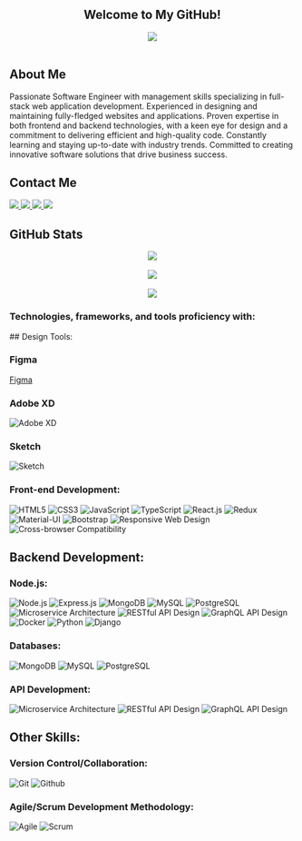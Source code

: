 <div align="center">
  <h2> Welcome to My GitHub! </h2>
  <img align="center" src="https://i.imgur.com/UXehMAa.jpg">
  <br><br>
</div>

## About Me
Passionate Software Engineer with management skills specializing in full-stack web application
development. Experienced in designing and maintaining fully-fledged websites and applications.
Proven expertise in both frontend and backend technologies, with a keen eye for design and a
commitment to delivering efficient and high-quality code. Constantly learning and staying
up-to-date with industry trends. Committed to creating innovative software solutions that drive
business success.

## Contact Me
<a href="https://jamieahmed-portfolio.netlify.app/">
  <img src="https://img.shields.io/badge/-Personal_Website-000000?style=for-the-badge&logo=Coderwall&logoColor=red" />
</a>
<a href="https://www.linkedin.com/in/jamie-ahmed-developer/">
  <img src="https://img.shields.io/badge/-LinkedIn-0077B5?style=for-the-badge&logo=LinkedIn&logoColor=white" />
</a>
<a href="https://github.com/jamieahmed">
  <img src="https://img.shields.io/github/followers/jamieahmed?style=for-the-badge&logo=GitHub" />
</a>  
<a href="mailto:jamieahmed273@gmail.com">
  <img src="https://img.shields.io/badge/-Gmail-D14836?style=for-the-badge&logo=Gmail&logoColor=white" />
</a>  

## GitHub Stats
<div align="center">
  <a href="#">
    <img align="center" src="https://github-readme-stats.vercel.app/api?username=jamieahmed&theme=dracula&show_icons=true&hide_border=true&count_private=true" />
  </a>
  <br><br>
  <a href="#">
    <img align="center" src="https://github-readme-streak-stats.herokuapp.com/?user=jamieahmed&theme=dracula&hide_border=true" />
  </a>
  <br><br>
  <a href="#">
    <img align="center" src="https://github-readme-stats.vercel.app/api/top-langs/?username=jamieahmed&theme=dracula&show_icons=true&hide_border=true&layout=compact" />
  </a>
</div>

<h3>Technologies, frameworks, and tools proficiency with:</h3>
## Design Tools:

### Figma
[Figma](https://img.shields.io/badge/-Figma-F24E1E?style=for-the-badge&logo=figma&logoColor=white&labelColor=black)

### Adobe XD
![Adobe XD](https://img.shields.io/badge/-Adobe%20XD-FF61F6?style=for-the-badge&logo=adobe%20xd&logoColor=white&labelColor=black)

### Sketch
![Sketch](https://img.shields.io/badge/-Sketch-F7B500?style=for-the-badge&logo=sketch&logoColor=white&labelColor=black)

### Front-end Development:
![HTML5](https://img.shields.io/badge/-HTML5-E34F26?style=for-the-badge&logo=html5&logoColor=white&labelColor=black)
![CSS3](https://img.shields.io/badge/-CSS3-1572B6?style=for-the-badge&logo=css3&logoColor=white&labelColor=black)
![JavaScript](https://img.shields.io/badge/-JavaScript-F7DF1E?style=for-the-badge&logo=javascript&logoColor=black&labelColor=black)
![TypeScript](https://img.shields.io/badge/-TypeScript-007ACC?style=for-the-badge&logo=typescript&logoColor=white&labelColor=black)
![React.js](https://img.shields.io/badge/-React.js-61DAFB?style=for-the-badge&logo=react&logoColor=black&labelColor=black)
![Redux](https://img.shields.io/badge/-Redux-764ABC?style=for-the-badge&logo=redux&logoColor=white&labelColor=black)
![Material-UI](https://img.shields.io/badge/-Material--UI-0081CB?style=for-the-badge&logo=material-ui&logoColor=white&labelColor=black)
![Bootstrap](https://img.shields.io/badge/-Bootstrap-563D7C?style=for-the-badge&logo=bootstrap&logoColor=white&labelColor=black)
![Responsive Web Design](https://img.shields.io/badge/-Responsive%20Web%20Design-3DDC84?style=for-the-badge&logoColor=white&labelColor=black)
![Cross-browser Compatibility](https://img.shields.io/badge/-Cross--browser%20Compatibility-0078D7?style=for-the-badge&logoColor=white&labelColor=black)

## Backend Development:

### Node.js:
![Node.js](https://img.shields.io/badge/-Node.js-339933?style=for-the-badge&logo=node.js&logoColor=white&labelColor=black)
![Express.js](https://img.shields.io/badge/-Express.js-000000?style=for-the-badge&logo=express&logoColor=white&labelColor=black)
![MongoDB](https://img.shields.io/badge/-MongoDB-47A248?style=for-the-badge&logo=mongodb&logoColor=white&labelColor=black)
![MySQL](https://img.shields.io/badge/-MySQL-4479A1?style=for-the-badge&logo=mysql&logoColor=white&labelColor=black)
![PostgreSQL](https://img.shields.io/badge/-PostgreSQL-336791?style=for-the-badge&logo=postgresql&logoColor=white&labelColor=black)
![Microservice Architecture](https://img.shields.io/badge/-Microservice_Architecture-000000?style=for-the-badge&logoColor=white&labelColor=black)
![RESTful API Design](https://img.shields.io/badge/-RESTful_API_Design-000000?style=for-the-badge&logoColor=white&labelColor=black)
![GraphQL API Design](https://img.shields.io/badge/-GraphQL_API_Design-E10098?style=for-the-badge&logo=graphql&logoColor=white&labelColor=black)
![Docker](https://img.shields.io/badge/-Docker-2496ED?style=for-the-badge&logo=docker&logoColor=white&labelColor=black)
![Python](https://img.shields.io/badge/-Python-3776AB?style=for-the-badge&logo=python&logoColor=white&labelColor=black)
![Django](https://img.shields.io/badge/-Django-092E20?style=for-the-badge&logo=django&logoColor=white&labelColor=black)

### Databases:
![MongoDB](https://img.shields.io/badge/-MongoDB-47A248?style=for-the-badge&logo=mongodb&logoColor=white&labelColor=black)
![MySQL](https://img.shields.io/badge/-MySQL-4479A1?style=for-the-badge&logo=mysql&logoColor=white&labelColor=black)
![PostgreSQL](https://img.shields.io/badge/-PostgreSQL-336791?style=for-the-badge&logo=postgresql&logoColor=white&labelColor=black)

### API Development:
![Microservice Architecture](https://img.shields.io/badge/-Microservice_Architecture-000000?style=for-the-badge&logoColor=white&labelColor=black)
![RESTful API Design](https://img.shields.io/badge/-RESTful_API_Design-000000?style=for-the-badge&logoColor=white&labelColor=black)
![GraphQL API Design](https://img.shields.io/badge/-GraphQL_API_Design-E10098?style=for-the-badge&logo=graphql&logoColor=white&labelColor=black)

## Other Skills:
### Version Control/Collaboration:
![Git](https://img.shields.io/badge/-Git-F05032?style=for-the-badge&logo=git&logoColor=white&labelColor=black)
![Github](https://img.shields.io/badge/-Github-181717?style=for-the-badge&logo=github&logoColor=white&labelColor=black)

### Agile/Scrum Development Methodology:
![Agile](https://img.shields.io/badge/-Agile-47C5FB?style=for-the-badge&logo=agile&logoColor=white&labelColor=black)
![Scrum](https://img.shields.io/badge/-Scrum-3FCEC2?style=for-the-badge&logo=scrum&logoColor=white&labelColor=black)

